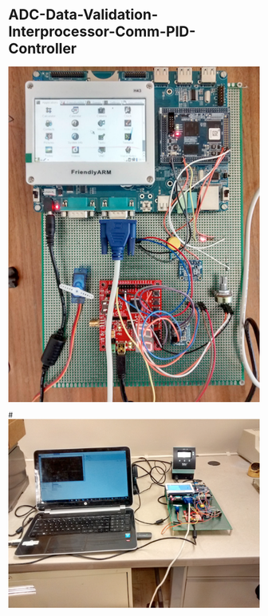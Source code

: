 # ADC-Data-Validation-Interprocessor-Comm-PID-Controller
![alt text](images/friendlyarm_circuit_board.png)

#![alt text](images/setup.png)